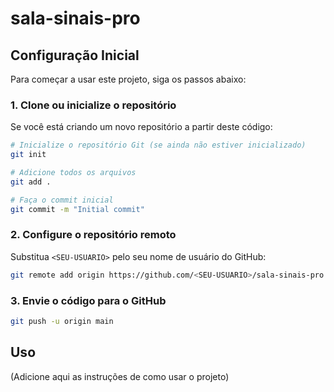 # sala-sinais-pro

## Configuração Inicial

Para começar a usar este projeto, siga os passos abaixo:

### 1. Clone ou inicialize o repositório

Se você está criando um novo repositório a partir deste código:

```bash
# Inicialize o repositório Git (se ainda não estiver inicializado)
git init

# Adicione todos os arquivos
git add .

# Faça o commit inicial
git commit -m "Initial commit"
```

### 2. Configure o repositório remoto

Substitua `<SEU-USUARIO>` pelo seu nome de usuário do GitHub:

```bash
git remote add origin https://github.com/<SEU-USUARIO>/sala-sinais-pro.git
```

### 3. Envie o código para o GitHub

```bash
git push -u origin main
```

## Uso

(Adicione aqui as instruções de como usar o projeto)